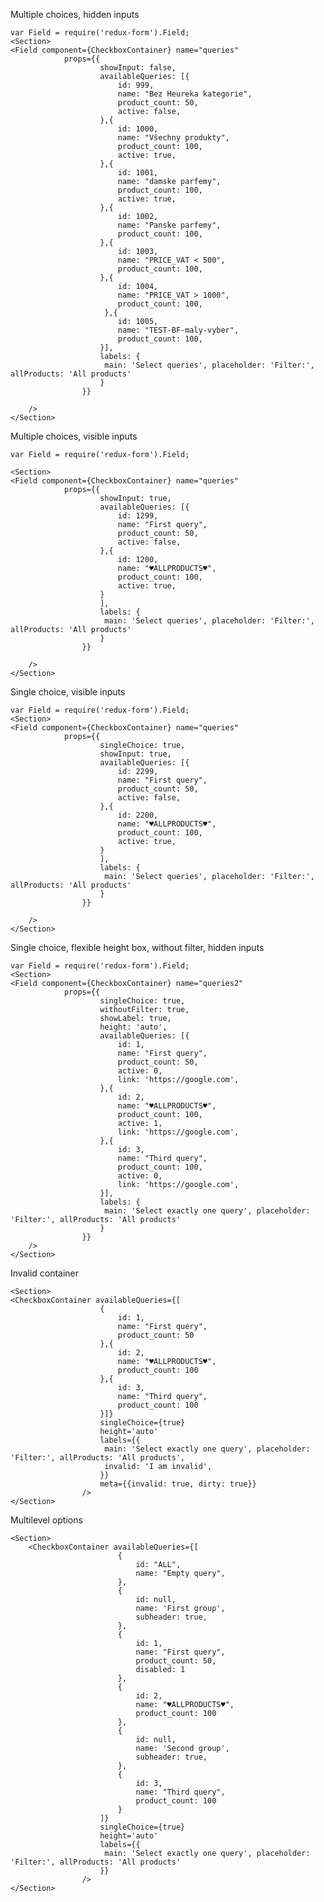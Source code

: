 Multiple choices, hidden inputs

    var Field = require('redux-form').Field;
    <Section>
    <Field component={CheckboxContainer} name="queries"
                props={{
                        showInput: false,
                        availableQueries: [{
                            id: 999,
                            name: "Bez Heureka kategorie",
                            product_count: 50,
                            active: false,
                        },{
                            id: 1000,
                            name: "Všechny produkty",
                            product_count: 100,
                            active: true,
                        },{
                            id: 1001,
                            name: "damske parfemy",
                            product_count: 100,
                            active: true,
                        },{
                            id: 1002,
                            name: "Panske parfemy",
                            product_count: 100,
                        },{
                            id: 1003,
                            name: "PRICE_VAT < 500",
                            product_count: 100,
                        },{
                            id: 1004,
                            name: "PRICE_VAT > 1000",
                            product_count: 100,
                         },{
                            id: 1005,
                            name: "TEST-BF-maly-vyber",
                            product_count: 100,
                        }],
                        labels: {
                         main: 'Select queries', placeholder: 'Filter:', allProducts: 'All products'
                        }
                    }}

        />
    </Section>

Multiple choices, visible inputs

    var Field = require('redux-form').Field;

    <Section>
    <Field component={CheckboxContainer} name="queries"
                props={{
                        showInput: true,
                        availableQueries: [{
                            id: 1299,
                            name: "First query",
                            product_count: 50,
                            active: false,
                        },{
                            id: 1200,
                            name: "♥ALLPRODUCTS♥",
                            product_count: 100,
                            active: true,
                        }
                        ],
                        labels: {
                         main: 'Select queries', placeholder: 'Filter:', allProducts: 'All products'
                        }
                    }}

        />
    </Section>

Single choice, visible inputs

    var Field = require('redux-form').Field;
    <Section>
    <Field component={CheckboxContainer} name="queries"
                props={{
                        singleChoice: true,
                        showInput: true,
                        availableQueries: [{
                            id: 2299,
                            name: "First query",
                            product_count: 50,
                            active: false,
                        },{
                            id: 2200,
                            name: "♥ALLPRODUCTS♥",
                            product_count: 100,
                            active: true,
                        }
                        ],
                        labels: {
                         main: 'Select queries', placeholder: 'Filter:', allProducts: 'All products'
                        }
                    }}

        />
    </Section>


Single choice, flexible height box, without filter, hidden inputs

    var Field = require('redux-form').Field;
    <Section>
    <Field component={CheckboxContainer} name="queries2"
                props={{
                        singleChoice: true,
                        withoutFilter: true,
                        showLabel: true,
                        height: 'auto',
                        availableQueries: [{
                            id: 1,
                            name: "First query",
                            product_count: 50,
                            active: 0,
                            link: 'https://google.com',
                        },{
                            id: 2,
                            name: "♥ALLPRODUCTS♥",
                            product_count: 100,
                            active: 1,
                            link: 'https://google.com',
                        },{
                            id: 3,
                            name: "Third query",
                            product_count: 100,
                            active: 0,
                            link: 'https://google.com',
                        }],
                        labels: {
                         main: 'Select exactly one query', placeholder: 'Filter:', allProducts: 'All products'
                        }
                    }}
        />
    </Section>

Invalid container

    <Section>
    <CheckboxContainer availableQueries={[
                        {
                            id: 1,
                            name: "First query",
                            product_count: 50
                        },{
                            id: 2,
                            name: "♥ALLPRODUCTS♥",
                            product_count: 100
                        },{
                            id: 3,
                            name: "Third query",
                            product_count: 100
                        }]}
                        singleChoice={true}
                        height='auto'
                        labels={{
                         main: 'Select exactly one query', placeholder: 'Filter:', allProducts: 'All products',
                         invalid: 'I am invalid',
                        }}
                        meta={{invalid: true, dirty: true}}
                    />
    </Section>

Multilevel options

    <Section>
        <CheckboxContainer availableQueries={[
                            {
                                id: "ALL",
                                name: "Empty query",
                            },
                            {
                                id: null,
                                name: 'First group',
                                subheader: true,
                            },
                            {
                                id: 1,
                                name: "First query",
                                product_count: 50,
                                disabled: 1
                            },
                            {
                                id: 2,
                                name: "♥ALLPRODUCTS♥",
                                product_count: 100
                            },
                            {
                                id: null,
                                name: 'Second group',
                                subheader: true,
                            },
                            {
                                id: 3,
                                name: "Third query",
                                product_count: 100
                            }
                        ]}
                        singleChoice={true}
                        height='auto'
                        labels={{
                         main: 'Select exactly one query', placeholder: 'Filter:', allProducts: 'All products'
                        }}
                    />
    </Section>
